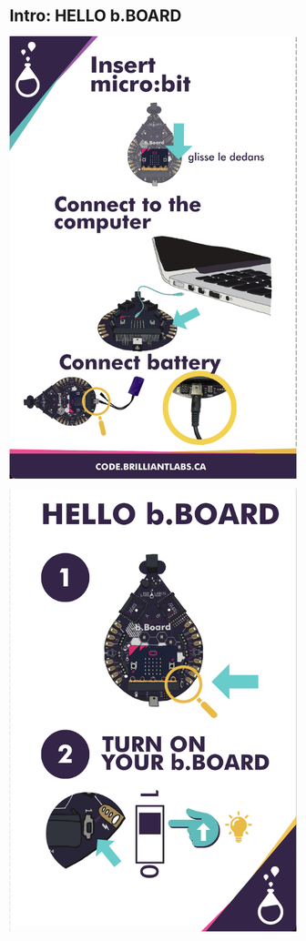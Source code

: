 # Intro:  HELLO b.BOARD

<!-- Write here -->

<!--  ![Hello_bBoard-EN](https://github.com/Brilliant-Labs/code.bl/blob/code_alpha/packaged/docs/static/mb/projects/bboard-tutorials-cards/1_Intro/Intro3/Hello_bBoard-EN.png?raw=true "Hello_bBoard-EN")  -->

![Hello_bBoard-EN_A](https://github.com/Brilliant-Labs/code.bl/blob/code_alpha/packaged/docs/static/mb/projects/bboard-tutorials-cards/1_Intro/Intro3/Hello_bBoard-EN_A.png?raw=true "Hello_bBoard-EN_A")

![Hello_bBoard-EN_B](https://github.com/Brilliant-Labs/code.bl/blob/code_alpha/packaged/docs/static/mb/projects/bboard-tutorials-cards/1_Intro/Intro3/Hello_bBoard-EN_B.png?raw=true "Hello_bBoard-EN_B")
